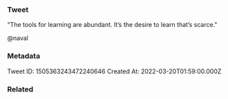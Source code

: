 ### Tweet
"The tools for learning are abundant. It’s the desire to learn that’s scarce."

@naval

### Metadata
Tweet ID: 1505363243472240646
Created At: 2022-03-20T01:59:00.000Z

### Related

